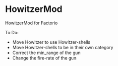 # HowitzerMod
HowitzerMod for Factorio

To Do:

- Move Howitzer to use Howitzer-shells
- Move Howitzer-shells to be in their own category
- Correct the min_range of the gun
- Change the fire-rate of the gun
